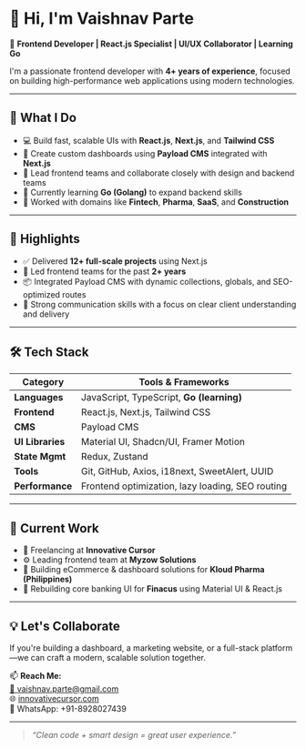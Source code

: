 # 👋 Hi, I'm Vaishnav Parte

🎯 **Frontend Developer | React.js Specialist | UI/UX Collaborator | Learning Go**

I'm a passionate frontend developer with **4+ years of experience**, focused on building high-performance web applications using modern technologies.

---

## 🚀 What I Do

- 💻 Build fast, scalable UIs with **React.js**, **Next.js**, and **Tailwind CSS**
- 🔧 Create custom dashboards using **Payload CMS** integrated with **Next.js**
- 🧠 Lead frontend teams and collaborate closely with design and backend teams
- 🌱 Currently learning **Go (Golang)** to expand backend skills
- 🧪 Worked with domains like **Fintech**, **Pharma**, **SaaS**, and **Construction**

---

## 🌟 Highlights

- ✅ Delivered **12+ full-scale projects** using Next.js  
- 👥 Led frontend teams for the past **2+ years**
- 📦 Integrated Payload CMS with dynamic collections, globals, and SEO-optimized routes
- 🤝 Strong communication skills with a focus on clear client understanding and delivery

---

## 🛠️ Tech Stack

| Category         | Tools & Frameworks                                      |
|------------------|----------------------------------------------------------|
| **Languages**     | JavaScript, TypeScript, **Go (learning)**                |
| **Frontend**      | React.js, Next.js, Tailwind CSS                          |
| **CMS**           | Payload CMS                                              |
| **UI Libraries**  | Material UI, Shadcn/UI, Framer Motion                    |
| **State Mgmt**    | Redux, Zustand                                           |
| **Tools**         | Git, GitHub, Axios, i18next, SweetAlert, UUID           |
| **Performance**   | Frontend optimization, lazy loading, SEO routing        |

---

## 💼 Current Work

- 🎯 Freelancing at **Innovative Cursor**
- ⚙️ Leading frontend team at **Myzow Solutions**
- 🛒 Building eCommerce & dashboard solutions for **Kloud Pharma (Philippines)**
- 🔄 Rebuilding core banking UI for **Finacus** using Material UI & React.js

---

## 💡 Let's Collaborate

If you're building a dashboard, a marketing website, or a full-stack platform—we can craft a modern, scalable solution together.

📫 **Reach Me:**  
[📧 vaishnav.parte@gmail.com](mailto:vaishnav.parte@gmail.com)  
🌐 [innovativecursor.com](https://innovativecursor.com)  
📱 WhatsApp: +91-8928027439

---

> _“Clean code + smart design = great user experience.”_
